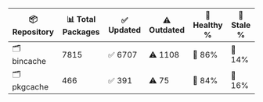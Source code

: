 | 📦 Repository | 📊 Total Packages | ✅ Updated | ⚠️ Outdated | 💚 Healthy % | 🔴 Stale % |
|---------------|-------------------|------------|-------------|-------------|------------|
| 🗂️ bincache | 7815 | ✅ 6707 | ⚠️ 1108 | 💚 86% | 🔴 14% |
| 🗂️ pkgcache | 466 | ✅ 391 | ⚠️ 75 | 💚 84% | 🔴 16% |
